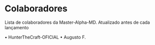 # Colaboradores 

Lista de colaboradores da Master-Alpha-MD. Atualizado antes de cada lançamento

• HunterTheCraft-OFICIAL
• Augusto F.